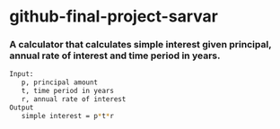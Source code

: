 # github-final-project-sarvar

### A calculator that calculates simple interest given principal, annual rate of interest and time period in years.

```bash
Input:
   p, principal amount
   t, time period in years
   r, annual rate of interest
Output
   simple interest = p*t*r
```
